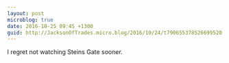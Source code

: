 ```yaml
---
layout: post
microblog: true
date: 2016-10-25 09:45 +1300
guid: http://JacksonOfTrades.micro.blog/2016/10/24/t790655378526699520.html
---
```

I regret not watching Steins Gate sooner.
